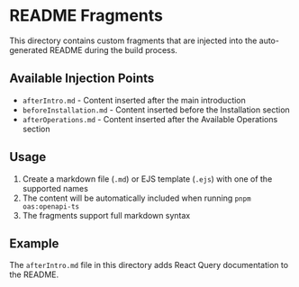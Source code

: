 # README Fragments

This directory contains custom fragments that are injected into the auto-generated README during the build process.

## Available Injection Points

- `afterIntro.md` - Content inserted after the main introduction
- `beforeInstallation.md` - Content inserted before the Installation section
- `afterOperations.md` - Content inserted after the Available Operations section

## Usage

1. Create a markdown file (`.md`) or EJS template (`.ejs`) with one of the supported names
2. The content will be automatically included when running `pnpm oas:openapi-ts`
3. The fragments support full markdown syntax

## Example

The `afterIntro.md` file in this directory adds React Query documentation to the README.